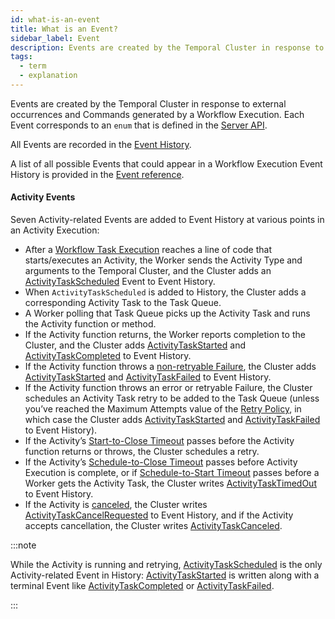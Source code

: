 ```yaml
---
id: what-is-an-event
title: What is an Event?
sidebar_label: Event
description: Events are created by the Temporal Cluster in response to external occurrences and Commands generated by a Workflow Execution.
tags:
  - term
  - explanation
---
```


Events are created by the Temporal Cluster in response to external occurrences and Commands generated by a Workflow Execution. Each Event corresponds to an `enum` that is defined in the [Server API](https://github.com/temporalio/api/blob/master/temporal/api/enums/v1/event_type.proto).

All Events are recorded in the [Event History](/concepts/what-is-an-event-history).

A list of all possible Events that could appear in a Workflow Execution Event History is provided in the [Event reference](/references/events).

#### Activity Events

Seven Activity-related Events are added to Event History at various points in an Activity Execution:

- After a [Workflow Task Execution](/concepts/what-is-an-activity-task-execution) reaches a line of code that starts/executes an Activity, the Worker sends the Activity Type and arguments to the Temporal Cluster, and the Cluster adds an [ActivityTaskScheduled](/references/events#activitytaskscheduled) Event to Event History.
- When `ActivityTaskScheduled` is added to History, the Cluster adds a corresponding Activity Task to the Task Queue.
- A Worker polling that Task Queue picks up the Activity Task and runs the Activity function or method.
- If the Activity function returns, the Worker reports completion to the Cluster, and the Cluster adds [ActivityTaskStarted](/references/events#activitytaskstarted) and [ActivityTaskCompleted](/references/events#activitytaskcompleted) to Event History.
- If the Activity function throws a [non-retryable Failure](/references/failures#non-retryable), the Cluster adds [ActivityTaskStarted](/references/events#activitytaskstarted) and [ActivityTaskFailed](/references/events#activitytaskfailed) to Event History.
- If the Activity function throws an error or retryable Failure, the Cluster schedules an Activity Task retry to be added to the Task Queue (unless you’ve reached the Maximum Attempts value of the [Retry Policy](/retry-policies), in which case the Cluster adds [ActivityTaskStarted](/references/events#activitytaskstarted) and [ActivityTaskFailed](/references/events#activitytaskfailed) to Event History).
- If the Activity’s [Start-to-Close Timeout](/activities#start-to-close-timeout) passes before the Activity function returns or throws, the Cluster schedules a retry.
- If the Activity’s [Schedule-to-Close Timeout](/activities#schedule-to-close-timeout) passes before Activity Execution is complete, or if [Schedule-to-Start Timeout](/activities#schedule-to-start-timeout) passes before a Worker gets the Activity Task, the Cluster writes [ActivityTaskTimedOut](/references/events#activitytasktimedout) to Event History.
- If the Activity is [canceled](/activities#cancellation), the Cluster writes [ActivityTaskCancelRequested](/references/events#activitytaskcancelrequested) to Event History, and if the Activity accepts cancellation, the Cluster writes [ActivityTaskCanceled](/references/events#activitytaskcanceled).

:::note

While the Activity is running and retrying, [ActivityTaskScheduled](/references/events#activitytaskscheduled) is the only Activity-related Event in History: [ActivityTaskStarted](/references/events#activitytaskstarted) is written along with a terminal Event like [ActivityTaskCompleted](/references/events#activitytaskcompleted) or [ActivityTaskFailed](/references/events#activitytaskfailed).

:::
